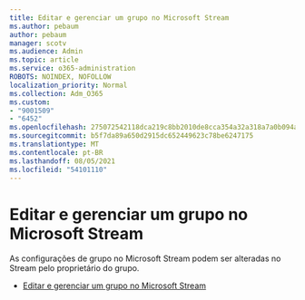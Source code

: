 ```yaml
---
title: Editar e gerenciar um grupo no Microsoft Stream
ms.author: pebaum
author: pebaum
manager: scotv
ms.audience: Admin
ms.topic: article
ms.service: o365-administration
ROBOTS: NOINDEX, NOFOLLOW
localization_priority: Normal
ms.collection: Adm_O365
ms.custom:
- "9001509"
- "6452"
ms.openlocfilehash: 275072542118dca219c8bb2010de8cca354a32a318a7a0b094a3ec77bedcbadc
ms.sourcegitcommit: b5f7da89a650d2915dc652449623c78be6247175
ms.translationtype: MT
ms.contentlocale: pt-BR
ms.lasthandoff: 08/05/2021
ms.locfileid: "54101110"
---
```

# <a name="edit-and-manage-a-group-in-microsoft-stream"></a>Editar e gerenciar um grupo no Microsoft Stream

As configurações de grupo no Microsoft Stream podem ser alteradas no Stream pelo proprietário do grupo.  

- [Editar e gerenciar um grupo no Microsoft Stream](https://docs.microsoft.com/stream/portal-manage-groups)
